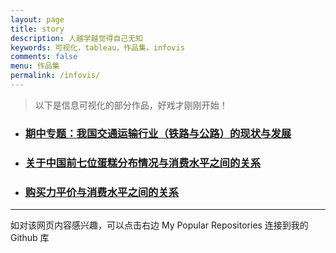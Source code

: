 ```yaml
---
layout: page
title: story
description: 人越学越觉得自己无知
keywords: 可视化，tableau，作品集，infovis
comments: false
menu: 作品集
permalink: /infovis/
---
```


> 以下是信息可视化的部分作品，好戏才刚刚开始！
  
  
- ###  [期中专题：我国交通运输行业（铁路与公路）的现状与发展](https://bingxin70aa.github.io/Agroup/)
- ###  [关于中国前七位蛋糕分布情况与消费水平之间的关系](https://bingxin70aa.github.io/Agroup/)
- ###  [购买力平价与消费水平之间的关系](https://public.tableau.com/views/dd_8/1?:embed=y&:display_count=yes)
  
  
--------------------------------  

如对该网页内容感兴趣，可以点击右边 My Popular Repositories 连接到我的 Github 库
